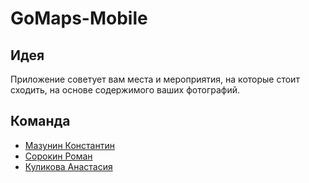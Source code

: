 # GoMaps-Mobile
## Идея

Приложение советует вам места и мероприятия, на которые стоит сходить, на основе содержимого ваших фотографий.

## Команда 

* [Мазунин Константин](https://vk.com/time_estimation)
* [Сорокин Роман](https://vk.com/id278439739)
* [Куликова Анастасия](https://vk.com/freedom_and_wings)